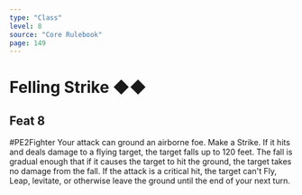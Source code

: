 ```yaml
---
type: "Class"
level: 8
source: "Core Rulebook"
page: 149
---
```

# Felling Strike ◆◆
## Feat 8
#PE2Fighter
Your attack can ground an airborne foe. Make a Strike. If it hits and deals damage to a flying target, the target falls up to 120 feet. The fall is gradual enough that if it causes the target to hit the ground, the target takes no damage from the fall. If the attack is a critical hit, the target can't Fly, Leap, levitate, or otherwise leave the ground until the end of your next turn.
